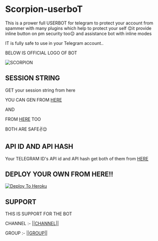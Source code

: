 # Scorpion-userboT

This is a prower full USERBOT for telegram to protect your account from spammer with many plugins which help to protect your self 😌it provide inline button on pm security too😌 and assistance bot with inline modes 

IT is fully safe to use in your Telegram account..

BELOW IS OFFICIAL LOGO OF BOT

![SCORPION](https://telegra.ph/file/f1565ab0fb63b28232469.jpg)

## SESSION STRING 

GET your session string from here

YOU CAN GEN FROM [HERE](https://replit.com/@loverboyXD/Scorpion-sessionstring) 

AND 

FROM [HERE](https://replit.com/@loverboyXD/Scorpion-session) TOO 

BOTH ARE SAFE✌️😌

## API ID AND API HASH 
Your TELEGRAM ID's API id and API hash get both of them from [HERE](my.telegram.org)

## DEPLOY YOUR OWN FROM HERE!!

[![Deploy To Heroku](https://www.herokucdn.com/deploy/button.svg)](https://heroku.com/deploy?template=https://github.com/loverboyXD/scorpion-userbot)

## SUPPORT 

THIS IS SUPPORT FOR THE BOT 

CHANNEL :- [||CHANNEL||](https://t.me/Scorpion_official_Support)

GROUP :- [||GROUP||](https://t.me/scorpion_helpchat)






